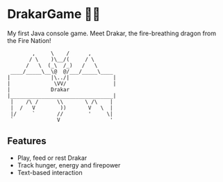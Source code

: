 # DrakarGame 🐉🔥

My first Java console game. Meet Drakar, the fire-breathing dragon from the Fire Nation!

```
        ,     \    /      ,        
       / \    )\__/(     / \       
      /   \  (_\  /_)   /   \      
 ____/_____\__\@  @/___/_____\____ 
|             |\../|              |
|              \VV/               |
|             Drakar         
|_________________________________|
 |    /\ /      \\       \ /\    | 
 |  /   V        ))       V   \  | 
 |/     `       //        '     \| 
 `              V                '
```

## Features
- Play, feed or rest Drakar
- Track hunger, energy and firepower
- Text-based interaction
